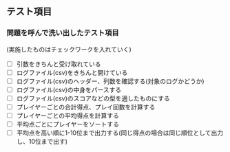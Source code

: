 ## テスト項目

### 問題を呼んで洗い出したテスト項目
(実施したものはチェックワークを入れていく)
-[ ] 引数をきちんと受け取れている
-[ ] ログファイル(csv)をきちんと開けている
-[ ] ログファイル(csv)のヘッダー、列数を確認する(対象のログかどうか)
-[ ] ログファイル(csv)の中身をパースする
-[ ] ログファイル(csv)のスコアなどの型を適したものにする
-[ ] プレイヤーごとの合計得点、プレイ回数を計算する
-[ ] プレイヤーごとの平均得点を計算する
-[ ] 平均点ごとにプレイヤーをソートする
-[ ] 平均点を高い順に1-10位まで出力する(同じ得点の場合は同じ順位として出力し、10位まで出す)